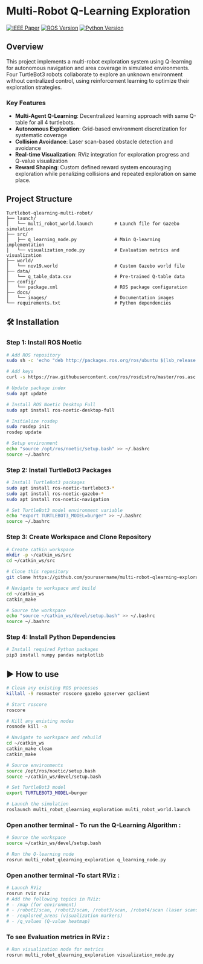 # Multi-Robot Q-Learning Exploration

[![IEEE Paper](https://img.shields.io/badge/IEEE-Paper-blue)](https://ieeexplore.ieee.org/abstract/document/10969952?casa_token=l6-5WLFp6IYAAAAA:PF2OjNDB6tvW-Up4EojfFEiSzUtS5ljlr8dxVrF5ErdVm9d_-ZmeS8V4o9Xi-wxU4e8aTD_7_AQA)
[![ROS Version](https://img.shields.io/badge/ROS-Noetic-brightgreen)](http://wiki.ros.org/noetic)
[![Python Version](https://img.shields.io/badge/Python-3.8+-blue)](https://www.python.org/downloads/)

## Overview

This project implements a multi-robot exploration system using Q-learning for autonomous navigation and area coverage in simulated environments. Four TurtleBot3 robots collaborate to explore an unknown environment without centralized control, using reinforcement learning to optimize their exploration strategies.

### Key Features

- **Multi-Agent Q-Learning**: Decentralized learning approach with same Q-table for all 4 turtlebots.
- **Autonomous Exploration**: Grid-based environment discretization for systematic coverage
- **Collision Avoidance**: Laser scan-based obstacle detection and avoidance
- **Real-time Visualization**: RViz integration for exploration progress and Q-value visualization
- **Reward Shaping**: Custom defined reward system encouraging exploration while penalizing collisions and repeated exploration on same place.

## Project Structure
```
Turtlebot-qlearning-multi-robot/
├── launch/
│   └── multi_robot_world.launch        # Launch file for Gazebo simulation
├── src/
│   ├── q_learning_node.py              # Main Q-learning implementation
│   └── visualization_node.py           # Evaluation metrics and visualization
├── world/
│   └── nov19.world                     # Custom Gazebo world file
├── data/
│   └── q_table_data.csv                # Pre-trained Q-table data
├── config/
│   └── package.xml                     # ROS package configuration
├── docs/
│   └── images/                         # Documentation images
└── requirements.txt                    # Python dependencies
```

## 🛠️ Installation

### Step 1: Install ROS Noetic
```bash
# Add ROS repository
sudo sh -c 'echo "deb http://packages.ros.org/ros/ubuntu $(lsb_release -sc) main" > /etc/apt/sources.list.d/ros-latest.list'
```
```bash
# Add keys
curl -s https://raw.githubusercontent.com/ros/rosdistro/master/ros.asc | sudo apt-key add -
```
```bash
# Update package index
sudo apt update
```
```bash
# Install ROS Noetic Desktop Full
sudo apt install ros-noetic-desktop-full
```
```bash
# Initialize rosdep
sudo rosdep init
rosdep update
```
```bash
# Setup environment
echo "source /opt/ros/noetic/setup.bash" >> ~/.bashrc
source ~/.bashrc
```

### Step 2: Install TurtleBot3 Packages
```bash
# Install TurtleBot3 packages
sudo apt install ros-noetic-turtlebot3-*
sudo apt install ros-noetic-gazebo-*
sudo apt install ros-noetic-navigation
```
```bash
# Set TurtleBot3 model environment variable
echo "export TURTLEBOT3_MODEL=burger" >> ~/.bashrc
source ~/.bashrc
```

### Step 3: Create Workspace and Clone Repository
```bash
# Create catkin workspace
mkdir -p ~/catkin_ws/src
cd ~/catkin_ws/src
```
```bash
# Clone this repository
git clone https://github.com/yourusername/multi-robot-qlearning-exploration.git
```
```bash
# Navigate to workspace and build
cd ~/catkin_ws
catkin_make
```
```bash
# Source the workspace
echo "source ~/catkin_ws/devel/setup.bash" >> ~/.bashrc
source ~/.bashrc
```

### Step 4: Install Python Dependencies
```bash
# Install required Python packages
pip3 install numpy pandas matplotlib
```

## ▶️ How to use
```bash
# Clean any existing ROS processes
killall -9 rosmaster roscore gazebo gzserver gzclient
```
```bash
# Start roscore
roscore
```
```bash
# Kill any existing nodes
rosnode kill -a
```
```bash
# Navigate to workspace and rebuild
cd ~/catkin_ws
catkin_make clean
catkin_make
```
```bash
# Source environments
source /opt/ros/noetic/setup.bash
source ~/catkin_ws/devel/setup.bash
```
```bash
# Set TurtleBot3 model
export TURTLEBOT3_MODEL=burger
```
```bash
# Launch the simulation
roslaunch multi_robot_qlearning_exploration multi_robot_world.launch
```

### Open another terminal - To run the Q-Learning Algorithm :
```bash
# Source the workspace
source ~/catkin_ws/devel/setup.bash
```
```bash
# Run the Q-learning node
rosrun multi_robot_qlearning_exploration q_learning_node.py
```

### Open another terminal -To start RViz :
```bash
# Launch RViz
rosrun rviz rviz
# Add the following topics in RViz:
# - /map (for environment)
# - /robot1/scan, /robot2/scan, /robot3/scan, /robot4/scan (laser scans)
# - /explored_areas (visualization markers)
# - /q_values (Q-value heatmap)
```

### To see Evaluation metrics in RViz :
```bash
# Run visualization node for metrics
rosrun multi_robot_qlearning_exploration visualization_node.py
```
